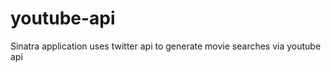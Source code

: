 youtube-api
===========

Sinatra application uses twitter api to generate movie searches via youtube api
